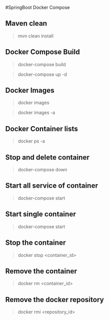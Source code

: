#SpringBoot Docker Compose


## Maven clean
> mvn clean install

## Docker Compose Build 
> docker-compose build

> docker-compose up -d

## Docker Images
> docker images

> docker images -a

## Docker Container lists
> docker ps -a

## Stop and delete container
> docker-compose down

## Start all service of container
> docker-compose start

## Start single container
> docker-compose start <name>

## Stop the container
> docker stop <container_id>

## Remove the container
> docker rm <container_id>
 
## Remove the docker repository
> docker rmi <repository_id>